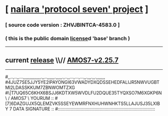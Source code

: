 
# [ [nailara 'protocol seven' project](http://nailara.network/) ]

### [ source code version : ZHVJBINTCA-4583.0 ]

### ( this is the public domain [license](../license)d 'base' branch )
---
## current [release](https://github.com/nailara-technologies/protocol-7/releases) \\\\// [AMOS7-v2.25.7](https://github.com/nailara-technologies/protocol-7/releases/tag/AMOS7-v2.25.7)
---

#,,..,..,,...,,,,,,,,,,,,,,.,,..,,,,,,.,,,,,.,..,,...,...,...,,.,,,.,,.,,,,,,,
#4JUZ7SE5JJY5YE2IPAYONGI63VWADYDXQDSSEHEDFALIJR5NWVUGBTMI2LDASSKKUM7ZBNWOMTZXG
#\\\|T7UQ65C6KHX6BSJJ6KDTXW5WVDLFU2DQUE35TYQXSO7M6XGKP6N \ / AMOS7 \ YOURUM ::
#\[7]6DAZGUJX5QLEMZVK5SSEYEWMRFNXHUHWNHKTS5LLAJUSJ35LXIBY 7  DATA SIGNATURE ::
#:::::::::::::::::::::::::::::::::::::::::::::::::::::::::::::::::::::::::::::
